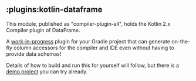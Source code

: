 ## :plugins:kotlin-dataframe

This module, published as "compiler-plugin-all", holds the Kotlin 2.x Compiler plugin of DataFrame.

A [work-in-progress](https://github.com/Kotlin/dataframe/issues/704)
plugin for your Gradle project that can generate on-the-fly column accessors for the compiler and IDE even without
having to provide data schemas!

Details of how to build and run this for yourself will follow, but there is a
[demo project](https://github.com/koperagen/df-plugin-demo) you can try already.
